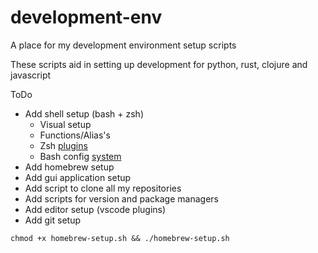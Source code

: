 # development-env
A place for my development environment setup scripts

These scripts aid in setting up development for python, rust, clojure and javascript

ToDo
- Add shell setup (bash + zsh)
  - Visual setup
  - Functions/Alias's
  - Zsh [plugins](https://grml.org/zsh/zsh-lovers.html)
  - Bash config [system](https://starship.rs/)
- Add homebrew setup
- Add gui application setup
- Add script to clone all my repositories
- Add scripts for version and package managers
- Add editor setup (vscode plugins)
- Add git setup

```
chmod +x homebrew-setup.sh && ./homebrew-setup.sh
```